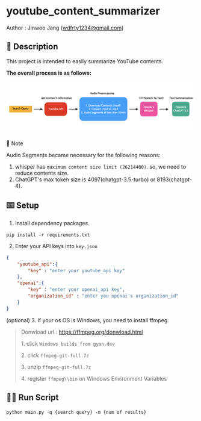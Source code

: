 # youtube_content_summarizer

Author : Jinwoo Jang (wdfrty1234@gmail.com)

## 📔 Description

This project is intended to easily summarize YouTube contents.

**The overall process is as follows:**

![Total Process](total_process.png)

📮 Note

Audio Segments became necessary for the following reasons:

1. whisper has `maximum content size limit (26214400)`. so, we need to reduce contents size.
2. ChatGPT's max token size is 4097(chatgpt-3.5-turbo) or 8193(chatgpt-4).



## ⌨️ Setup

1. Install dependency packages

```shell
pip install -r requirements.txt
```

2. Enter your API keys into `key.json`

```json
{
    "youtube_api":{
        "key" : "enter your youtube_api key"
    },
    "openai":{
        "key" : "enter your openai_api key",
        "organization_id" : "enter you openai's organization_id"
    }
}
```

(optional) 3. If your os OS is Windows, you need to install ffmpeg.

> Donwload url : https://ffmpeg.org/donwload.html <p> 1. click `Windows builds from gyan.dev` <p> 2. click `ffmpeg-git-full.7z` <p> 3. unzip `ffmpeg-git-full.7z` <p> 4. register `ffmpeg\\bin` on Windows Environment Variables

## 🏃‍♂️ Run Script

```shell
python main.py -q {search query} -m {num of results}
```




